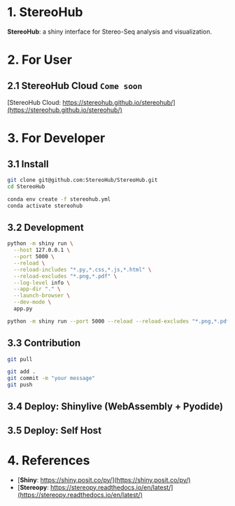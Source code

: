 # 1. StereoHub

**StereoHub**: a shiny interface for Stereo-Seq analysis and visualization.

# 2. For User

## 2.1 StereoHub Cloud `Come soon`

[StereoHub Cloud: https://stereohub.github.io/stereohub/](https://stereohub.github.io/stereohub/)

# 3. For Developer

## 3.1 Install

```bash
git clone git@github.com:StereoHub/StereoHub.git
cd StereoHub

conda env create -f stereohub.yml
conda activate stereohub
```

## 3.2 Development

```bash
python -m shiny run \
  --host 127.0.0.1 \
  --port 5000 \
  --reload \
  --reload-includes "*.py,*.css,*.js,*.html" \
  --reload-excludes "*.png,*.pdf" \
  --log-level info \
  --app-dir "." \
  --launch-browser \
  --dev-mode \
  app.py
```

```bash
python -m shiny run --port 5000 --reload --reload-excludes "*.png,*.pdf" --launch-browser --dev-mode app.py
```

## 3.3 Contribution

```bash
git pull

git add .
git commit -m "your message"
git push
```

## 3.4 Deploy: Shinylive (WebAssembly + Pyodide)

## 3.5 Deploy: Self Host

# 4. References

- [**Shiny**: https://shiny.posit.co/py/](https://shiny.posit.co/py/)
- [**Stereopy**: https://stereopy.readthedocs.io/en/latest/](https://stereopy.readthedocs.io/en/latest/)
